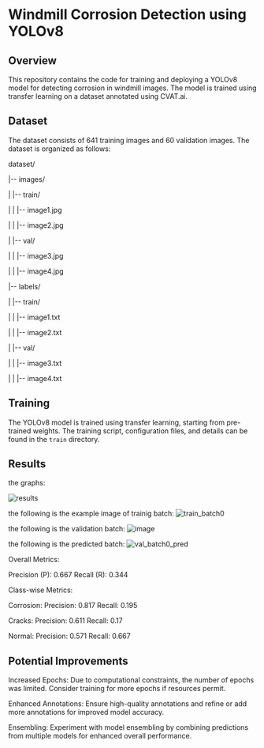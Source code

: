 # Windmill Corrosion Detection using YOLOv8

## Overview

This repository contains the code for training and deploying a YOLOv8 model for detecting corrosion in windmill images. The model is trained using transfer learning on a dataset annotated using CVAT.ai.

## Dataset

The dataset consists of 641 training images and 60 validation images. The dataset is organized as follows:

dataset/

|-- images/

| |-- train/

| | |-- image1.jpg

| | |-- image2.jpg

| |-- val/

| | |-- image3.jpg

| | |-- image4.jpg

|-- labels/

| |-- train/

| | |-- image1.txt

| | |-- image2.txt

| |-- val/

| | |-- image3.txt

| | |-- image4.txt

## Training

The YOLOv8 model is trained using transfer learning, starting from pre-trained weights. The training script, configuration files, and details can be found in the `train` directory.

## Results

the graphs:

![results](https://github.com/ArnavDobriyal/Windmill/assets/120387628/73481743-901a-4a3f-b3b9-5994015f53fb)

the following is the example image of trainig batch:
![train_batch0](https://github.com/ArnavDobriyal/Windmill/assets/120387628/2cdc5ba6-80dc-496e-a74b-4654ed064054)

the following is the validation batch:
![image](https://github.com/ArnavDobriyal/Windmill/assets/120387628/1731db37-d1d7-4b26-9852-57e24d2cb670)

the following is the predicted batch:
![val_batch0_pred](https://github.com/ArnavDobriyal/Windmill/assets/120387628/bedbb868-375c-463a-8265-1e2b40b50da1)

Overall Metrics:

Precision (P): 0.667
Recall (R): 0.344

Class-wise Metrics:

Corrosion:
Precision: 0.817
Recall: 0.195

Cracks:
Precision: 0.611
Recall: 0.17

Normal:
Precision: 0.571
Recall: 0.667


## Potential Improvements

Increased Epochs: Due to computational constraints, the number of epochs was limited. Consider training for more epochs if resources permit.

Enhanced Annotations: Ensure high-quality annotations and refine or add more annotations for improved model accuracy.

Ensembling: Experiment with model ensembling by combining predictions from multiple models for enhanced overall performance.





 
